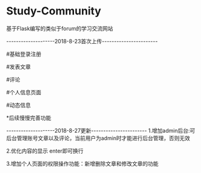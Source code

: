 # Study-Community
基于Flask编写的类似于forum的学习交流网站

--------------------2018-8-23首次上传-----------------------

#基础登录注册

#发表文章

#评论

#个人信息页面

#动态信息

*后续慢慢完善功能

--------------------2018-8-27更新-----------------------
1.增加admin后台:可后台管理账号文章以及评论，当前用户为admin时才能进行后台管理，否则无效

2.优化内容的显示 enter即可换行

3.增加个人页面的权限操作功能：新增删除文章和修改文章的功能
